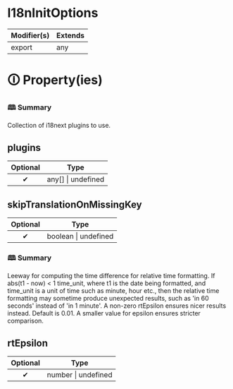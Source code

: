 # I18nInitOptions

| Modifier(s)                            | Extends                                    |
|----------------------------------------|--------------------------------------------|
| export | any |

# &#128712; Property(ies)

### &#128366; Summary

Collection of i18next plugins to use.

## plugins

| Optional                           | Type                         |
|:----------------------------------:|------------------------------|
| ✔ | any[] &#124; undefined |

## skipTranslationOnMissingKey

| Optional                           | Type                         |
|:----------------------------------:|------------------------------|
| ✔ | boolean &#124; undefined |

### &#128366; Summary

Leeway for computing the time difference for relative time formatting.
If abs(t1 - now) < 1 time_unit, where t1 is the date being formatted, and time_unit is a unit of time such as minute, hour etc.,
then the relative time formatting may sometime produce unexpected results, such as 'in 60 seconds' instead of 'in 1 minute'.
A non-zero rtEpsilon ensures nicer results instead. Default is 0.01. A smaller value for epsilon ensures stricter comparison.

## rtEpsilon

| Optional                           | Type                         |
|:----------------------------------:|------------------------------|
| ✔ | number &#124; undefined |